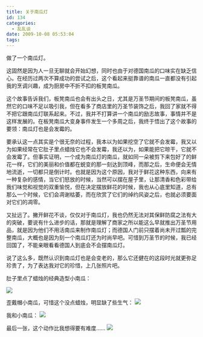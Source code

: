 ```yaml
---
title: 关于南瓜灯
id: 134
categories:
  - 乱乱谈
date: 2009-10-08 05:53:04
tags:
---
```



 做了一个南瓜灯。

 这固然是因为人一旦无聊就会开始幻想，同时也由于对德国南瓜的口味实在缺乏信心。在经历过两次不算成功的尝试之后，这个看起来挺靠谱的南瓜一直都没有引起我的烹调兴趣，成为厨房中不折不扣的板凳南瓜。

 这个故事告诉我们，板凳南瓜也会有出头之日，尤其是万圣节期间的板凳南瓜，虽然它的口味不足以吸引我，但在看多了商店里的万圣节装饰之后，我回了家就不得不把它跟南瓜灯联系起来。不过，我并不打算讲一个南瓜的励志故事，事情并不是这样发展的。在板凳南瓜大变身事件发生一个多周之后，我终于悟出了这个故事的要领：南瓜灯也是会发霉的。

 要承认这一点其实是个很无奈的过程，我本以为如果挖空了它就不会发霉，我又以为如果经常在它肚子里点蜡烛它也不会发霉，我还以为，如果能把它晾干，它就不会发霉了。但事实证明，一个成为南瓜灯的南瓜，就如同一朵被剪下来包好了的鲜花一样，它们的美丽和价值都在蜕变的那一刻达到顶峰，而那之后，生命便会无情地流逝，一切都只是倒计时。也就是因为这个原因，我对于鲜花这种东西，向来有一种复杂的感情，当它们怒放的时候，当然可以摆在屋子里，让那清香和色彩带给我们味觉和视觉的双重愉悦，但在决定摆放鲜花的时候，我也从心底里知道，总有那么一个时候，它们会凋谢枯萎，而在欣赏了它们的绰约风姿之后，也就必须要面对它们的凋零。

 又扯远了。撇开鲜花不谈，仅仅对于南瓜灯，我也仍然无法对其保鲜防腐之法有大的突破，要说有什么进步的话，那就是理解了商家之所以能这么早就推出万圣节用品，就是因为他们不用活南瓜来制作南瓜灯；而德国人门前只摆着尚未开过瓢的完整南瓜，大概也是因为刻一个南瓜灯还为时尚早吧。可惜到万圣节的时候，我已经回国了，不能亲眼看看德国人到底会不会摆南瓜灯。

 说了这么多，既然认识到南瓜灯也是会变老的，那么它还健在的这段时光就更弥足珍贵了，为了表达我对它的珍惜，上几张照片吧。

肚子里点了蜡烛的经典造型小南瓜：


[![](http://i557.photobucket.com/albums/ss20/lithilda/IMG_5171.jpg)](http://s557.photobucket.com/albums/ss20/lithilda/?action=view&amp;current=IMG_5171.jpg)

歪戴帽小南瓜，可惜这个没点蜡烛，明显缺了些生气：
[![](http://i557.photobucket.com/albums/ss20/lithilda/IMG_5146.jpg)](http://s557.photobucket.com/albums/ss20/lithilda/?action=view&amp;current=IMG_5146.jpg)

我和小南瓜：
[![](http://i557.photobucket.com/albums/ss20/lithilda/IMG_5155.jpg)](http://s557.photobucket.com/albums/ss20/lithilda/?action=view&amp;current=IMG_5155.jpg)

最后一张，这个动作比我想得要有难度……
[![](http://i557.photobucket.com/albums/ss20/lithilda/IMG_5168.jpg)](http://s557.photobucket.com/albums/ss20/lithilda/?action=view&amp;current=IMG_5168.jpg) 

